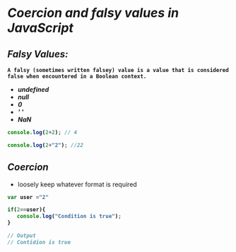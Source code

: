# _Coercion and falsy values in JavaScript_


## _Falsy Values:_
<b>

```text 
A falsy (sometimes written falsey) value is a value that is considered false when encountered in a Boolean context.
```
</b>

- **_undefined_**
- **_null_**
- **_0_**
- **_' '_**
- **_NaN_**

<b>

```javascript
console.log(2+2); // 4

console.log(2+"2"); //22
```
</b>

## _Coercion_
- loosely keep whatever format is required
<b>

```javascript
var user ="2"

if(2==user){
   console.log("Condition is true");
}

// Output
// Contidion is true
```
</b>
